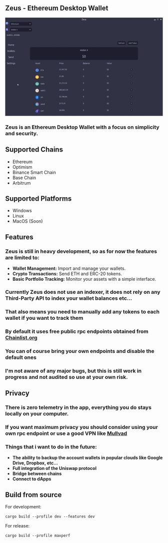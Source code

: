 ## Zeus - Ethereum Desktop Wallet

![Screenshot](src/zeus-home.png)

### Zeus is an Ethereum Desktop Wallet with a focus on simplicity and security.

## Supported Chains
- Ethereum
- Optimism
- Binance Smart Chain
- Base Chain
- Arbitrum

## Supported Platforms
- Windows
- Linux
- MacOS (Soon)


## Features

### Zeus is still in heavy development, so as for now the features are limited to:
- **Wallet Management:** Import and manage your wallets.
- **Crypto Transactions:** Send ETH and ERC-20 tokens.
- **Basic Portfolio Tracking:** Monitor your assets with a simple interface.


### Currently Zeus does not use an indexer, it does not rely on any **Third-Party API** to index your wallet balances etc...
### That also means you need to manually add any tokens to each wallet if you want to track them
### By default it uses free public rpc endpoints obtained from [Chainlist.org](https://chainlist.org/)
### You can of course bring your own endpoints and disable the default ones

### I'm not aware of any major bugs, but this is still work in progress and not audited so use at your own risk.

## Privacy

### There is zero telemetry in the app, everything you do stays locally on your computer.
### If you want maximum privacy you should consider using your own rpc endpoint or use a **good** VPN like [Mullvad](https://mullvad.net/)

### Things that i want to do in the future:
- **The ability to backup the account wallets in popular clouds like Google Drive, Dropbox, etc...**
- **Full integration of the Uniswap protocol**
- **Bridge between chains**
- **Connect to dApps**


## Build from source

For development:
```
cargo build --profile dev --features dev
```

For release:
```
cargo build --profile maxperf
```